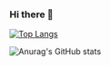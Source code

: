 ### Hi there 👋


[![Top Langs](https://github-readme-stats.vercel.app/api/top-langs/?username=M-Abdus-Shakur&langs_count=8)](https://github.com/M-Abdus-Shakur)

![Anurag's GitHub stats](https://github-readme-stats.vercel.app/api?username=M-Abdus-Shakur&show_icons=true&theme=radical)
<!--
**M-Abdus-Shakur/M-Abdus-Shakur** is a ✨ _special_ ✨ repository because its `README.md` (this file) appears on your GitHub profile.

Here are some ideas to get you started:

- 🔭 I’m currently working on ...
- 🌱 I’m currently learning ...
- 👯 I’m looking to collaborate on ...
- 🤔 I’m looking for help with ...
- 💬 Ask me about ...
- 📫 How to reach me: ...
- 😄 Pronouns: ...
- ⚡ Fun fact: ...
-->
